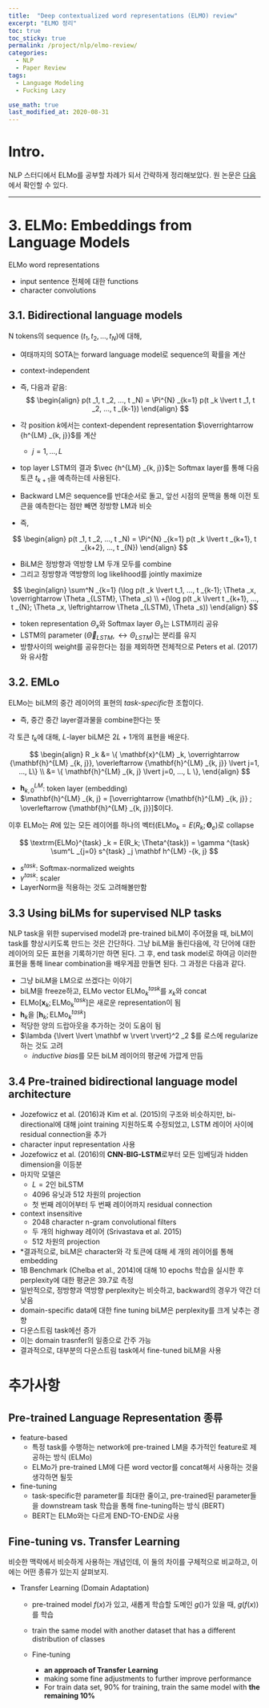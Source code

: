 ```yaml
---
title:  "Deep contextualized word representations (ELMO) review"
excerpt: "ELMO 정리"
toc: true
toc_sticky: true
permalink: /project/nlp/elmo-review/
categories:
  - NLP
  - Paper Review
tags:
  - Language Modeling
  - Fucking Lazy

use_math: true
last_modified_at: 2020-08-31
---
```


# Intro.

NLP 스터디에서 ELMo를 공부할 차례가 되서 간략하게 정리해보았다. 원 논문은 [다음](https://arxiv.org/abs/1802.05365)에서 확인할 수 있다.

---

# 3. ELMo: Embeddings from Language Models

ELMo word representations
- input sentence 전체에 대한 functions
- character convolutions

## 3.1. Bidirectional language models

N tokens의 sequence ($t _1, t _2, ..., t _N$)에 대해, 
- 여태까지의 SOTA는 forward language model로 sequence의 확률을 계산
- context-independent
- 즉, 다음과 같음:
$$
\begin{align}
p(t _1, t _2, ..., t _N) = \Pi^{N} _{k=1} p(t _k \lvert t _1, t _2, ..., t _{k-1})
\end{align}
$$

- 각 position $k$에서는 context-dependent representation $\overrightarrow {h^{LM} _{k, j}}$를 계산
  - $j=1, ..., L$
- top layer LSTM의 결과 $\vec {h^{LM} _{k, j}}$는 Softmax layer를 통해 다음 토큰 $t _{k+1}$을 예측하는데 사용된다.

- Backward LM은 sequence를 반대순서로 돌고, 앞선 시점의 문맥을 통해 이전 토큰을 예측한다는 점만 빼면 정방향 LM과 비슷
- 즉,  

$$
\begin{align}
p(t _1, t _2, ..., t _N) = \Pi^{N} _{k=1} p(t _k \lvert t _{k+1}, t _{k+2}, ..., t _{N})
\end{align}
$$

- BiLM은 정방향과 역방향 LM 두개 모두를 combine
- 그리고 정방향과 역방향의 log likelihood를 jointly maximize  

$$
\begin{align}
\sum^N _{k=1} (\log p(t _k \lvert t_1, ..., t _{k-1}; \Theta _x, \overrightarrow \Theta _{LSTM}, \Theta _s) \\
+(\log p(t _k \lvert t _{k+1}, ..., t _{N}; \Theta _x, \leftrightarrow \Theta _{LSTM}, \Theta _s))
\end{align}
$$

- token representation $\Theta _x$와 Softmax layer $\Theta _s$는 LSTM끼리 공유 
- LSTM의 parameter ($\overrightarrow \Theta _{LSTM}, \leftrightarrow \Theta _{LSTM}$)는 분리를 유지
- 방향사이의 weight를 공유한다는 점을 제외하면 전체적으로 Peters et al. (2017)와 유사함

## 3.2. EMLo

ELMo는 biLM의 중간 레이어의 표현의 *task-specific*한 조합이다. 
- 즉, 중간 중간 layer결과물을 combine한다는 뜻

각 토큰 $t _k$에 대해, *L*-layer biLM은 $2L+1$개의 표현을 배운다.  

$$
\begin{align}
R _k &= \{ \mathbf{x}^{LM} _k, \overrightarrow {\mathbf{h}^{LM} _{k, j}}, \overleftarrow {\mathbf{h}^{LM} _{k, j}} \lvert j=1, ..., L\} \\
&= \{ \mathbf{h}^{LM} _{k, j} \lvert j=0, ..., L \},
\end{align}
$$

- $\mathbf{h}^{LM} _{k, 0}$: token layer (embedding) 
- $\mathbf{h}^{LM} _{k, j} = [\overrightarrow {\mathbf{h}^{LM} _{k, j}} ; \overleftarrow {\mathbf{h}^{LM} _{k, j}}]$이다.

이후 ELMo는 *R*에 있는 모든 레이어를 하나의 벡터($\textrm{ELMo} _k = E(R _k; \mathbf{\Theta} _e$)로 collapse

$$
\textrm{ELMo}^{task} _k = E(R_k; \Theta^{task}) = \gamma ^{task} \sum^L _{j=0} s^{task} _j \mathbf h^{LM} -{k, j}
$$

- $s^{task}$: Softmax-normalized weights
- $\gamma ^{task}$: scaler
- LayerNorm을 적용하는 것도 고려해볼만함

## 3.3 Using biLMs for supervised NLP tasks

NLP task을 위한 supervised model과 pre-trained biLM이 주어졌을 때, biLM이 task를 향상시키도록 만드는 것은 간단하다. 그냥 biLM을 돌린다음에, 각 단어에 대한 레이어의 모든 표현을 기록하기만 하면 된다. 그 후, end task model로 하여금 이러한 표현을 통해 linear combination을 배우게끔 만들면 된다. 그 과정은 다음과 같다.
- 그냥 biLM을 LM으로 쓰겠다는 이야기
- biLM을 freeze하고, ELMo vector $\textrm{ELMo}^{task} _k$를 $x _k$와 concat
- ELMo$[\mathbf x _k; \textrm{ELMo}^{task} _k]$은 새로운 representation이 됨
- $\mathbf h _k$을 $[\mathbf h _k; \textrm{ELMo}^{task} _k]$
- 적당한 양의 드랍아웃을 추가하는 것이 도움이 됨
- $\lambda {\lvert \lvert \mathbf w \rvert \rvert}^2 _2 $를 로스에 regularize하는 것도 고려 
  - *inductive bias*를 모든 biLM 레이어의 평균에 가깝게 만듬

## 3.4 Pre-trained bidirectional language model architecture

- Jozefowicz et al. (2016)과 Kim et al. (2015)의 구조와 비슷하지만, bi-directional에 대해 joint training 지원하도록 수정되었고, LSTM 레이어 사이에 residual connection을 추가
- character input representation 사용
- Jozefowicz et al. (2016)의 **CNN-BIG-LSTM**로부터 모든 임베딩과 hidden dimension을 이등분
- 마지막 모델은 
  - $L=2$인 biLSTM
  - 4096 유닛과 512 차원의 projection
  - 첫 번째 레이어부터 두 번째 레이어까지 residual connection
- context insensitive
  - 2048 character n-gram convolutional filters
  - 두 개의 highway 레이어 (Srivastava et al. 2015)
  - 512 차원의 projection 
- *결과적으로, biLM은 character와 각 토큰에 대해 세 개의 레이어를 통해 embedding 
- 1B Benchmark (Chelba et al., 2014)에 대해 10 epochs 학습을 실시한 후 perplexity에 대한 평균은 39.7로 측정
- 일반적으로, 정방향과 역방향 perplexity는 비슷하고, backward의 경우가 약간 더 낮음
- domain-specific data에 대한 fine tuning biLM은 perplexity를 크게 낮추는 경향
- 다운스트림 task에선 증가
- 이는 domain trasnfer의 일종으로 간주 가능
- 결과적으로, 대부분의 다운스트림 task에서 fine-tuned biLM을 사용

# 추가사항

## Pre-trained Language Representation 종류

- feature-based
  - 특정 task를 수행하는 network에 pre-trained LM을 추가적인 feature로 제공하는 방식 (ELMo)
  - ELMo가 pre-trained LM에 다른 word vector를 concat해서 사용하는 것을 생각하면 될듯
- fine-tuning
  - task-specific한 parameter를 최대한 줄이고, pre-trained된 parameter들을 downstream task 학습을 통해 fine-tuning하는 방식 (BERT)
  - BERT는 ELMo와는 다르게 END-TO-END로 사용

## Fine-tuning vs. Transfer Learning

비슷한 맥락에서 비슷하게 사용하는 개념인데, 이 둘의 차이를 구체적으로 비교하고, 이에는 어떤 종류가 있는지 살펴보지.

- Transfer Learning (Domain Adaptation)
  - pre-trained model $f(x)$가 있고, 새롭게 학습할 도메인 $g()$가 있을 때, $g(f(x))$를 학습
  - train the same model with another dataset that has a different distribution of classes

  - Fine-tuning
    - **an approach of Transfer Learning**
    - making some fine adjustments to further improve performance
    - For train data set, 90% for training, train the same model with **the remaining 10%**